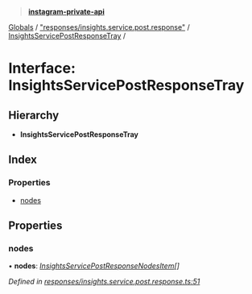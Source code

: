> **[instagram-private-api](../README.md)**

[Globals](../README.md) / ["responses/insights.service.post.response"](../modules/_responses_insights_service_post_response_.md) / [InsightsServicePostResponseTray](_responses_insights_service_post_response_.insightsservicepostresponsetray.md) /

# Interface: InsightsServicePostResponseTray

## Hierarchy

* **InsightsServicePostResponseTray**

## Index

### Properties

* [nodes](_responses_insights_service_post_response_.insightsservicepostresponsetray.md#nodes)

## Properties

###  nodes

• **nodes**: *[InsightsServicePostResponseNodesItem](_responses_insights_service_post_response_.insightsservicepostresponsenodesitem.md)[]*

*Defined in [responses/insights.service.post.response.ts:51](https://github.com/dilame/instagram-private-api/blob/3e16058/src/responses/insights.service.post.response.ts#L51)*